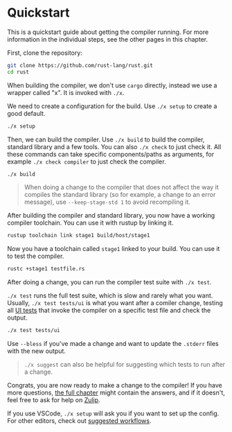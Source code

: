 # Quickstart

This is a quickstart guide about getting the compiler running. For more information in the individual steps,
see the other pages in this chapter.

First, clone the repository:

```sh
git clone https://github.com/rust-lang/rust.git
cd rust
```

When building the compiler, we don't use `cargo` directly, instead we use a wrapper called "x".
It is invoked with `./x`.

We need to create a configuration for the build. Use `./x setup` to create a good default.

```sh
./x setup
```

Then, we can build the compiler. Use `./x build` to build the compiler, standard library and a few tools.
You can also `./x check` to just check it.
All these commands can take specific components/paths as arguments, for example `./x check compiler` to just check the compiler.

```sh
./x build
```

> When doing a change to the compiler that does not affect the way it compiles the standard library
(so for example, a change to an error message), use `--keep-stage-std 1` to avoid recompiling it.

After building the compiler and standard library, you now have a working compiler toolchain.
You can use it with rustup by linking it.

```sh
rustup toolchain link stage1 build/host/stage1
```

Now you have a toolchain called `stage1` linked to your build. You can use it to test the compiler.

```sh
rustc +stage1 testfile.rs
```

After doing a change, you can run the compiler test suite with `./x test`.

`./x test` runs the full test suite, which is slow and rarely what you want.
Usually, `./x test tests/ui` is what you want after a comiler change,
testing all [UI tests](../tests/ui.md) that invoke the compiler on a specific test file and check the output.

```sh
./x test tests/ui
```

Use `--bless` if you've made a change and want to update the `.stderr` files with the new output.

> `./x suggest` can also be helpful for suggesting which tests to run after a change.

Congrats, you are now ready to make a change to the compiler! If you have more questions,
[the full chapter](./how-to-build-and-run.md) might contain the answers, and if it doesn't,
feel free to ask for help on [Zulip](https://rust-lang.zulipchat.com/#narrow/stream/182449-t-compiler.2Fhelp).

If you use VSCode, `./x setup` will ask you if you want to set up the config. For other editors, check out [suggested workflows](./suggested.md).
